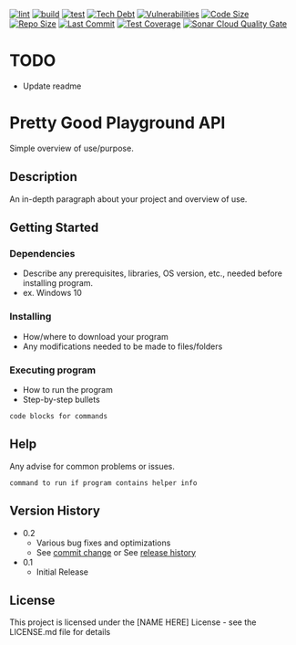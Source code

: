 [![lint](https://github.com/ShaneLucy/pretty-good-playground-api/workflows/Lint/badge.svg)](https://github.com/ShaneLucy/pretty-good-playground-api/actions/workflows/lint.yml/badge.svg) [![build](https://github.com/ShaneLucy/pretty-good-playground-api/workflows/Build/badge.svg)](https://github.com/ShaneLucy/pretty-good-playground-api/actions/workflows/build.yml/badge.svg) [![test](https://github.com/ShaneLucy/pretty-good-playground-api/workflows/Tests/badge.svg)](https://github.com/ShaneLucy/pretty-good-playground-api/actions/workflows/test.yml/badge.svg) [![Tech Debt](https://img.shields.io/codeclimate/tech-debt/ShaneLucy/pretty-good-playground-api?logo=codeclimate&logoWidth=20)](https://img.shields.io/codeclimate/tech-debt/ShaneLucy/pretty-good-playground-api?logo=codeclimate&logoWidth=20) [![Vulnerabilities](https://img.shields.io/snyk/vulnerabilities/github/ShaneLucy/pretty-good-playground-api?logo=snyk&logoWidth=20)](https://img.shields.io/snyk/vulnerabilities/github/ShaneLucy/pretty-good-playground-api?logo=snyk&logoWidth=20) [![Code Size](https://img.shields.io/github/languages/code-size/ShaneLucy/pretty-good-playground-api?logo=github&logoWidth=20)](https://img.shields.io/github/languages/code-size/ShaneLucy/pretty-good-playground-api?logo=github&logoWidth=20) [![Repo Size](https://img.shields.io/github/repo-size/ShaneLucy/pretty-good-playground-api?logo=github&logoWidth=20)](https://img.shields.io/github/repo-size/ShaneLucy/pretty-good-playground-api?logo=github&logoWidth=20) [![Last Commit](https://img.shields.io/github/last-commit/ShaneLucy/pretty-good-playground-api?logo=github&logoWidth=20)](https://img.shields.io/github/last-commit/ShaneLucy/pretty-good-playground-api?logo=github&logoWidth=20) [![Test Coverage](https://img.shields.io/coveralls/github/ShaneLucy/pretty-good-playground-api?logo=coveralls&logoWidth=20)](https://img.shields.io/coveralls/github/ShaneLucy/pretty-good-playground-api?logo=coveralls&logoWidth=20) [![Sonar Cloud Quality Gate](https://sonarcloud.io/api/project_badges/measure?project=ShaneLucy_pretty-good-playground-api&metric=alert_status)](https://sonarcloud.io/api/project_badges/measure?project=ShaneLucy_pretty-good-playground-api&metric=alert_status)

# TODO

- Update readme

# Pretty Good Playground API

Simple overview of use/purpose.

## Description

An in-depth paragraph about your project and overview of use.

## Getting Started

### Dependencies

- Describe any prerequisites, libraries, OS version, etc., needed before installing program.
- ex. Windows 10

### Installing

- How/where to download your program
- Any modifications needed to be made to files/folders

### Executing program

- How to run the program
- Step-by-step bullets

```
code blocks for commands
```

## Help

Any advise for common problems or issues.

```
command to run if program contains helper info
```

## Version History

- 0.2
  - Various bug fixes and optimizations
  - See [commit change]() or See [release history]()
- 0.1
  - Initial Release

## License

This project is licensed under the [NAME HERE] License - see the LICENSE.md file for details
